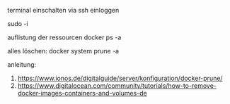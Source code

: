 terminal einschalten via ssh
einloggen

sudo -i

auflistung der ressourcen
docker ps -a

alles löschen:
docker system prune -a

anleitung:
1) https://www.ionos.de/digitalguide/server/konfiguration/docker-prune/
2) https://www.digitalocean.com/community/tutorials/how-to-remove-docker-images-containers-and-volumes-de